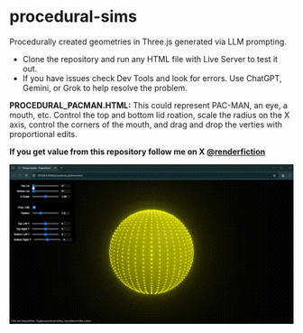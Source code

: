 # procedural-sims
Procedurally created geometries in Three.js generated via LLM prompting.

- Clone the repository and run any HTML file with Live Server to test it out.
- If you have issues check Dev Tools and look for errors. Use ChatGPT, Gemini, or Grok to help resolve the problem.

**PROCEDURAL_PACMAN.HTML:** This could represent PAC-MAN, an eye, a mouth, etc. Control the top and bottom lid roation, scale the radius on the X axis, control the corners of the mouth, and drag and drop the verties with proportional edits. <br>

**If you get value from this repository follow me on X [@renderfiction](https://x.com/renderfiction)**

![Gameplay Demo](demo.gif)
